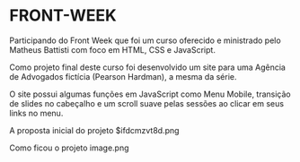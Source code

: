 # FRONT-WEEK
Participando do Front Week que foi um curso oferecido e ministrado pelo Matheus Battisti com foco em HTML, CSS e JavaScript.

Como projeto final deste curso foi desenvolvido um site para uma Agência de Advogados fictícia (Pearson Hardman), a mesma da série.

O site possui algumas funções em JavaScript como Menu Mobile, transição de slides no cabeçalho e um scroll suave pelas sessões ao clicar em seus links no menu.


A proposta inicial do projeto 
$ifdcmzvt8d.png

Como ficou o projeto
image.png
